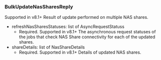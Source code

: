 ### BulkUpdateNasSharesReply
Supported in v8.1+
  Result of update performed on multiple NAS shares.

- refreshNasSharesStatuses: list of AsyncRequestStatuss
  - Required. Supported in v8.1+
  The asynchronous request statuses of the jobs that check NAS Share connectivity for each of the updated shares.
- shareDetails: list of NasShareDetails
  - Required. Supported in v8.1+
  Details of updated NAS shares.
